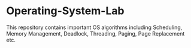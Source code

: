 # Operating-System-Lab
This repository contains important OS algorithms including Scheduling, Memory Management, Deadlock, Threading, Paging, Page Replacement etc.
